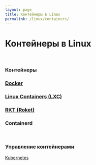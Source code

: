 ```yaml
---
layout: page
title: Контейнеры в Linux
permalink: /linux/containers/
---
```


# Контейнеры в Linux

<br/>

### Контейнеры

### [Docker](/linux/containers/docker/)

### [Linux Containers (LXC)](/linux/containers/lxc/)

### [RKT (Roket)](/linux/containers/krt/)

### Containerd

<br/>

### Управление контейнерами

[Kubernetes](/linux/containers/kubernetes/)
